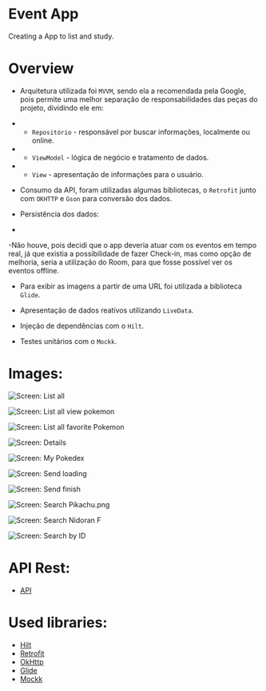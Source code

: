 # Event App

Creating a App to list and study.

# Overview

* Arquitetura utilizada foi `MVVM`, sendo ela a recomendada pela Google, pois permite uma melhor
  separação de responsabilidades das peças do projeto, dividindo ele em:

-
    - `Repositório` - responsável por buscar informações, localmente ou online.
-
    - `ViewModel` - lógica de negócio e tratamento de dados.
-
    - `View` - apresentação de informações para o usuário.

* Consumo da API, foram utilizadas algumas bibliotecas, o `Retrofit` junto com `OKHTTP` e `Gson`
  para conversão dos dados.

* Persistência dos dados:

-
-Não houve, pois decidi que o app deveria atuar com os eventos em tempo real, já que existia a
possibilidade de fazer Check-in, mas como opção de melhoria, seria a utilização do Room, para que
fosse possível ver os eventos offline.

* Para exibir as imagens a partir de uma URL foi utilizada a biblioteca `Glide`.

* Apresentação de dados reativos utilizando `LiveData`.

* Injeção de dependências com o `Hilt`.

* Testes unitários com o `Mockk`.

# Images:

![Screen: List all](imgs/list_all.png)

![Screen: List all view pokemon](imgs/list_all_view.png)

![Screen: List all favorite Pokemon](imgs/list_all_favorite.png)

![Screen: Details](imgs/details.png)

![Screen: My Pokedex](imgs/my_pokedex.png)

![Screen: Send loading](imgs/send_loading.png)

![Screen: Send finish](imgs/send_finish.png)

![Screen: Search Pikachu.png](imgs/search_pikachu.png)

![Screen: Search Nidoran F](imgs/search_nidoran_f.png)

![Screen: Search by ID](imgs/search_id.png)

# API Rest:

* [API](https://5f5a8f24d44d640016169133.mockapi.io/api/events)

# Used libraries:

* [Hilt](https://developer.android.com/training/dependency-injection/hilt-android)
* [Retrofit](https://square.github.io/retrofit/)
* [OkHttp](https://square.github.io/okhttp/)
* [Glide](https://bumptech.github.io/glide/)
* [Mockk](https://mockk.io/)